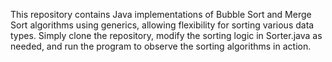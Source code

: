 This repository contains Java implementations of Bubble Sort and Merge Sort algorithms using generics, allowing flexibility for sorting various data types. Simply clone the repository, modify the sorting logic in Sorter.java as needed, and run the program to observe the sorting algorithms in action.
